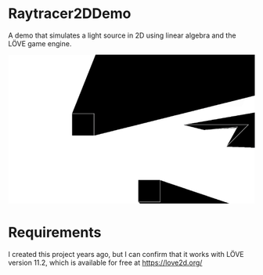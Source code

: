 # Raytracer2DDemo
A demo that simulates a light source in 2D using linear algebra and the LÖVE game engine.

![](demo.gif)

# Requirements
I created this project years ago, but I can confirm that it works with LÖVE version 11.2, which is available for free at https://love2d.org/
